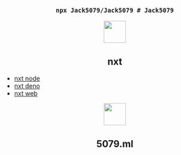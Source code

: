 <div align="center">
<h3><code>npx Jack5079/Jack5079 # Jack5079</code></h3>
</div>
<div align="center">
<img height="50" src="https://nxtbot.ml/icon.svg">
<h2>nxt</h2>
</div>

- [nxt node](//github.com/Jack5079/nxt)
- [nxt deno](//github.com/Jack5079/nxt-deno)
- [nxt web](//github.com/Jack5079/nxt-web)



<div align="center">

<img height="50" src="https://5079.ml/5079mlicon.svg">
<h2>5079.ml</h2>
</div>
